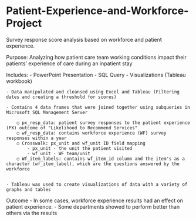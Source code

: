 # Patient-Experience-and-Workforce-Project
Survey response score analysis based on workforce and patient experience.

Purpose: Analyzing how patient care team working conditions impact their patients’ experience of care during an inpatient stay

Includes:
	- PowerPoint Presentation
	- SQL Query
	- Visualizations (Tableau workbook)
	

	- Data manipulated and cleansed using Excel and Tableau (Filtering dates and creating a threshold for scores)

	- Contains 4 data frames that were joined together using subqueries in Microsoft SQL Management Server

		○ px_resp_data: patient survey responses to the patient experience (PX) outcome of "Likelihood to Recommend Services"
		○ wf_resp_data: contains workforce experience (WF) survey responses within a year
		○ Crosswalk: px_unit and wf_unit ID field mapping
			- px_unit - the unit the patient visited
			- wf_unit - WF team/unit
		○ Wf_item_labels: contains wf_item_id column and the item's as a character (wf_item_label), which are the questions answered by the workforce
	
	
	- Tableau was used to create visualizations of data with a variety of graphs and tables
	
Outcome
	- In some cases, workforce experience results had an effect on patient experience.
	- Some departments showed to perform better than others via the results 

 

